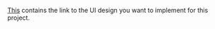 [This](https://www.figma.com/design/UKxvNXTcGWfm0vLAHlyUHo/Simple-ToDo-List-Design-(Community)?node-id=0-1&p=f&t=uTmWKT6RNlMzsP17-0) contains the link to the UI 
design you want to implement for this project.
